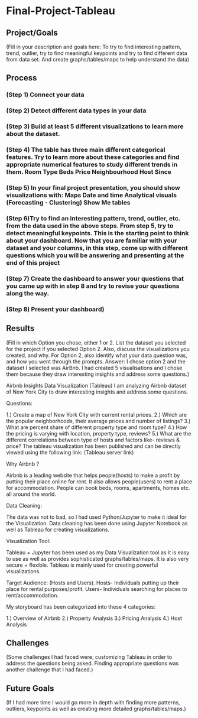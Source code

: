 # Final-Project-Tableau

## Project/Goals
(Fill in your description and goals here: To try to find interesting pattern, trend, outlier, try to find meaningful keypoints and try to find different data from data set. And create graphs/tables/maps to help understand the data)

## Process
### (Step 1) Connect your data 
### (Step 2) Detect different data types in your data 
### (Step 3) Build at least 5 different visualizations to learn more about the dataset. 
### (Step 4) The table has three main different categorical features. Try to learn more about these categories and find appropriate numerical features to study different trends in them. Room Type Beds Price Neighbourhood Host Since 
### (Step 5) In your final project presentation, you should show visualizations with: Maps Date and time Analytical visuals (Forecasting - Clustering) Show Me tables 
### (Step 6)Try to find an interesting pattern, trend, outlier, etc. from the data used in the above steps. From step 5, try to detect meaningful keypoints. This is the starting point to think about your dashboard. Now that you are familiar with your dataset and your columns, in this step, come up with different questions which you will be answering and presenting at the end of this project 
### (Step 7) Create the dashboard to answer your questions that you came up with in step 8 and try to revise your questions along the way. 
### (Step 8) Present your dashboard)

## Results
(Fill in which Option you chose, either 1 or 2. List the dataset you selected for the project if you selected Option 2. Also, discuss the visualizations you created, and why. For Option 2, also identify what your data question was, and how you went through the prompts.
Answer: I chose option 2 and the dataset I selected was AirBnb. I had created 5 visualisations and I chose them because they draw interesting insights and address some questions.)

Airbnb Insights Data Visualization (Tableau)
I am analyzing Airbnb dataset of New York City to draw interesting insights and address some questions.

Questions:

1.) Create a map of New York City with current rental prices.
2.) Which are the popular neighborhoods, their average prices and number of listings?
3.) What are percent share of different property type and room type?
4.) How the pricing is varying with location, property type, reviews?
5.) What are the different correlations between type of hosts and factors like- reviews & price?
The tableau visualization has been published and can be directly viewed using the following link: (Tableau server link) 

Why Airbnb ?

Airbnb is a leading website that helps people(hosts) to make a profit by putting their place online for rent. It also allows people(users) to rent a place for accommodation. People can book beds, rooms, apartments, homes etc. all around the world. 

Data Cleaning:

The data was not to bad, so I had used Python/Jupyter to make it ideal for the Visualization. Data cleaning has been done using Jupyter Notebook as well as Tableau for creating visualizations.

Visualization Tool:

Tableau + Jupyter has been used as my Data Visualization tool as it is easy to use as well as provides sophisticated graphs/tables/maps. It is also very secure + flexible. Tableau is mainly used for creating powerful visualizations.

Target Audience: (Hosts and Users). Hosts- Individuals putting up their place for rental purposes/profit. Users- Individuals searching for places to rent/accommodation.

My storyboard has been categorized into these 4 categories:

1.) Overview of Airbnb
2.) Property Analysis
3.) Pricing Analysis
4.) Host Analysis

## Challenges 
(Some challenges I had faced were; customizing Tableau in order to address the questions being asked. Finding appropriate questions was another challenge that I had faced.)

## Future Goals
(If I had more time I would go more in depth with finding more patterns, outliers, keypoints as well as creating more detailed graphs/tables/maps.)
